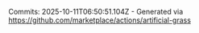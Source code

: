 Commits: 2025-10-11T06:50:51.104Z - Generated via https://github.com/marketplace/actions/artificial-grass
<br>
